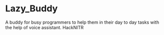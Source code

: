 # Lazy_Buddy
A buddy for  busy programmers  to help them in their day to day tasks with the help of voice assistant.
HackNITR
